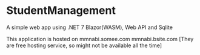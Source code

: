 # StudentManagement

A simple web app using .NET 7 Blazor(WASM), Web API and Sqlite

This application is hosted on
mmnabi.somee.com
mmnabi.bsite.com
[They are free hosting service, so might not be available all the time]
